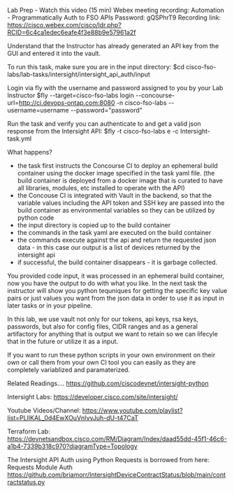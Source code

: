 Lab Prep - Watch this video (15 min)
Webex meeting recording: Automation - Programmatically Auth to FSO APIs
Password: gQSPhrT9
Recording link: https://cisco.webex.com/cisco/ldr.php?RCID=6c4ca1edec6eafe4f3e88b9e57961a2f

Understand that the Instructor has already generated an API key from the GUI and entered it into the vault.

To run this task, make sure you are in the input directory:
$cd cisco-fso-labs/lab-tasks/intersight/intersight_api_auth/input

Login via fly with the username and password assigned to you by your Lab Instructor
$fly --target=cisco-fso-labs login --concourse-url=http://ci.devops-ontap.com:8080 -n cisco-fso-labs --username=username --password="password"

Run the task and verify you can authenticate to and get a valid json response from the Intersight API:
$fly -t cisco-fso-labs e -c Intersight-task.yml

What happens?
 - the task first instructs the Concourse CI to deploy an ephemeral build container using the docker image specified in the task yaml file.
(the build container is deployed from a docker image that is curated to have all libraries, modules, etc installed to operate with the API)
 - the Concouse CI is integrated with Vault in the backend, so that the variable values including the API token and SSH key are passed into the build container 
as environmental variables so they can be utilized by python code
 - the input directory is copied up to the build container
 - the commands in the task yaml are executed on the build container
 - the commands execute against the api and return the requested json data - in this case our output is a list of devices returned by the  intersight api
 - if successful, the build container disappears - it is garbage collected.

You provided code input, it was processed in an ephemeral build container, now you have the output to do with what you like.
In the next task the instructor will show you python tequniques for getting the specific key value pairs or just values you want from the json data
in order to use it as input in later tasks or in your pipeline.

In this lab, we use vault not only for our tokens, api keys, rsa keys, passwords, but also for config files, CIDR ranges and as a general artifactory
for anything that is output we want to retain so we can lifecyle that in the future or utilize it as a input.

If you want to run these python scripts in your own environment on their own or call them from your own CI tool you can easily as they
are completely variablized and paramaterized.




Related Readings....
https://github.com/ciscodevnet/intersight-python

Intersight Labs:
https://developer.cisco.com/site/intersight/

Youtube Videos/Channel:
https://www.youtube.com/playlist?list=PLIlKAL_0d4EwXOuVnIvvJuh-dU-t47CaT

Terraform Lab:
https://devnetsandbox.cisco.com/RM/Diagram/Index/daad55dd-45f1-46c6-a1b4-7339b318c970?diagramType=Topology


The Intersight API Auth using Python Requests is borrowed from here:
Requests Module Auth
https://github.com/briamorr/IntersightDeviceContractStatus/blob/main/contractstatus.py

